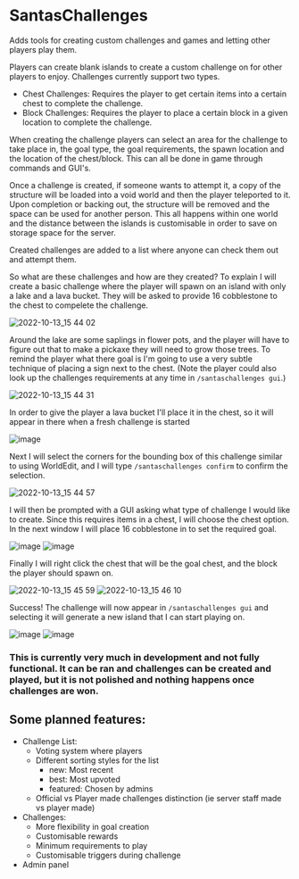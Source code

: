 # SantasChallenges
Adds tools for creating custom challenges and games and letting other players play them.

Players can create blank islands to create a custom challenge on for other players to enjoy. Challenges currently support two types.
- Chest Challenges: Requires the player to get certain items into a certain chest to complete the challenge.
- Block Challenges: Requires the player to place a certain block in a given location to complete the challenge.

When creating the challenge players can select an area for the challenge to take place in, the goal type, the goal requirements, the spawn location and the location of the chest/block. This can all be done in game through commands and GUI's.

Once a challenge is created, if someone wants to attempt it, a copy of the structure will be loaded into a void world and then the player teleported to it. Upon completion or backing out, the structure will be removed and the space can be used for another person.
This all happens within one world and the distance between the islands is customisable in order to save on storage space for the server.

Created challenges are added to a list where anyone can check them out and attempt them.

So what are these challenges and how are they created? To explain I will create a basic challenge where the player will spawn on an island with only a lake and a lava bucket. They will be asked to provide 16 cobblestone to the chest to compelete the challenge.

![2022-10-13_15 44 02](https://user-images.githubusercontent.com/90232143/195534893-3ac5a17d-928e-4db3-a407-72f211243585.png)

Around the lake are some saplings in flower pots, and the player will have to figure out that to make a pickaxe they will need to grow those trees.
To remind the player what there goal is I'm going to use a very subtle technique of placing a sign next to the chest. (Note the player could also look up the challenges requirements at any time in `/santaschallenges gui`.)

![2022-10-13_15 44 31](https://user-images.githubusercontent.com/90232143/195535345-e4be5960-fb84-4d85-8ed3-3cb375a75d13.png)

In order to give the player a lava bucket I'll place it in the chest, so it will appear in there when a fresh challenge is started

![image](https://user-images.githubusercontent.com/90232143/195536703-d1504761-6187-4195-bf04-6eea527fba3c.png)

Next I will select the corners for the bounding box of this challenge similar to using WorldEdit, and I will type `/santaschallenges confirm` to confirm the selection.

![2022-10-13_15 44 57](https://user-images.githubusercontent.com/90232143/195535697-2d445f4a-9cb8-4509-946f-77debbe72869.png)

I will then be prompted with a GUI asking what type of challenge I would like to create. Since this requires items in a chest, I will choose the chest option.
In the next window I will place 16 cobblestone in to set the required goal.

![image](https://user-images.githubusercontent.com/90232143/195536898-3f1f26f4-323b-4576-bd69-6775c2ce6a47.png)
![image](https://user-images.githubusercontent.com/90232143/195536949-c118d506-662c-4faa-ad7d-eb685408e068.png)

Finally I will right click the chest that will be the goal chest, and the block the player should spawn on.

![2022-10-13_15 45 59](https://user-images.githubusercontent.com/90232143/195536002-2828738a-92f6-4635-a5df-7116e4b37e3b.png)
![2022-10-13_15 46 10](https://user-images.githubusercontent.com/90232143/195536006-af5ab400-17f4-4411-8e78-c07984b1d1a5.png)

Success! The challenge will now appear in `/santaschallenges gui` and selecting it will generate a new island that I can start playing on.

![image](https://user-images.githubusercontent.com/90232143/195536413-2d71e61d-9085-4f09-a8b8-c85f81a322cf.png)
![image](https://user-images.githubusercontent.com/90232143/195536449-7edab5fb-a15d-4b1e-8094-090cd029291c.png)

### This is currently very much in development and not fully functional. It can be ran and challenges can be created and played, but it is not polished and nothing happens once challenges are won.

## Some planned features:
- Challenge List:
  - Voting system where players
  - Different sorting styles for the list
     - new: Most recent
     - best: Most upvoted
     - featured: Chosen by admins
  - Official vs Player made challenges distinction (ie server staff made vs player made)
- Challenges:
  - More flexibility in goal creation
  - Customisable rewards
  - Minimum requirements to play
  - Customisable triggers during challenge
- Admin panel 
